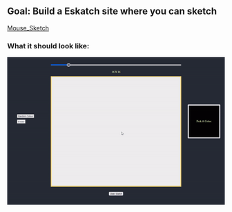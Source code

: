 ## Goal: Build a Eskatch site where you can sketch
<a href="https://sm-mostafajamal.github.io/Mouse_Sketch/">Mouse_Sketch</a>
### What it should look like:
<img src="https://github.com/sm-mostafajamal/sm-mostafajamal/blob/main/images/gifs/eskatch.gif" />

```



